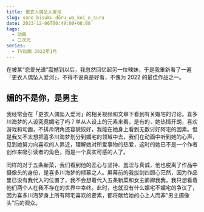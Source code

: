 ```yaml
---
title: 更衣人偶坠入爱河
slug: sono_bisuku_dōru_wa_koi_o_suru
date: 2023-12-06T00:49:00+08:00
tags: 
  - 动画
  - 二次元
series: 
  - TV动画 2022年1月
---
```

在被某“恋爱光谱”震撼到以后，我忽然回忆起另一位辣妹，于是我重新看了一遍「更衣人偶坠入爱河」，不得不说真是好看，不愧为 2022 的最佳作品之一。

## 媚的不是你，是男主
我经常会在「更衣人偶坠入爱河」的相关视频和文章下看到有关媚宅的讨论。喜多川海梦的人设究竟媚宅了吗？单从人设上的元素来看，是有的，她热情开朗，喜欢游戏和动画，不排斥阴角还容貌姣好，我能在她身上看到无数讨好阿宅的因素。但是我又不太想把喜多川海梦划分到媚宅的领域中去，我们在动画中听到她的心声，见到她努力向喜欢的人靠近，理解她对所爱事物的热爱，这时的她已不是一个作者创作来吸引读者的角色，而是一个真实可感的人了。

同样的对于五条新菜，我们看到他的匠心与坚持、羞涩与真诚，他也脱离了作品中摄像头的身份，是喜多川海梦的倾慕之人。屏幕前的我拔剑四顾心茫然，因为作品里已没有我代入的位置了，我不会想着代入五条新菜和女主卿卿我我，我只想看着他们两个人在我不存在的世界中幸终。此时，也就没有什么媚宅不媚宅的争议了，因为喜多川海梦身上所有阿宅喜欢的要素，都将献给她的心上人而非“男主摄像头”后的观众。